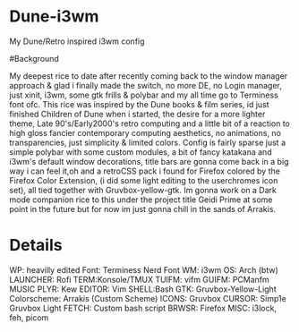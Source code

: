 # Dune-i3wm
My Dune/Retro inspired i3wm config

#Background

My deepest rice to date after recently coming back to the window manager approach 
& glad i finally made the switch, no more DE, no Login manager, just xinit, 
i3wm, some gtk frills & polybar and my all time go to Terminess font ofc. 
This rice was inspired by the Dune books & film series, id just finished
Children of Dune when i started, the desire for a more lighter theme, 
Late 90's/Early2000's retro computing and a little bit of a reaction to 
high gloss fancier contemporary computing aesthetics, no animations, no transparencies, 
just simplicity & limited colors. 
Config is fairly sparse just a simple polybar with some custom modules, 
a bit of fancy katakana and i3wm's default window decorations, 
title bars are gonna come back in a big way i can feel it,oh and a retroCSS pack 
i found for Firefox colored by the Firefox Color Extension, 
(i did some light editing to the userchromes icon set), 
all tied together with Gruvbox-yellow-gtk. 
Im gonna work on a Dark mode companion rice to this under the project title 
Geidi Prime at some point in the future but for now
im just gonna chill in the sands of Arrakis.

# Details
WP: heavilly edited
Font: Terminess Nerd Font
WM: i3wm OS: Arch (btw)
LAUNCHER: Rofi
TERM:Konsole/TMUX
TUIFM: vifm
GUIFM: PCManfm
MUSIC PLYR: Kew
EDITOR: Vim
SHELL:Bash
GTK: Gruvbox-Yellow-Light
Colorscheme: Arrakis (Custom Scheme)
ICONS: Gruvbox
CURSOR: Simp1e Gruvbox Light
FETCH: Custom bash script
BRWSR: Firefox
MISC: i3lock, feh, picom 
